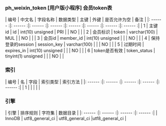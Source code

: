 ### ph_weixin_token [用户版小程序] 会员token表
|  编号  |  中文名  |  字段名称  |  数据类型  |  主键  |  外键  |  是否允许为空  |  备注  |
|: ------ :|: ------ :|: ------ :|: ------ :|: ------ :|: ------ :|: ------ :|: ------ :|
| 1 | 主键id | id | int(10) unsigned | PRI |  | NO |  |
| 2 | 会员标识 | token | varchar(100) | MUL |  | NO |  |
| 3 | 会员id | member_id | int(10) unsigned |  |  | NO |  |
| 4 | 保持登录的session | session_key | varchar(100) |  |  | NO |  |
| 5 | 过期时间 | expires_in | int(10) unsigned |  |  | NO |  |
| 6 | token是否有效 | token_status | tinyint(1) unsigned |  |  | NO |  |

### 索引

|  编号  |  名  |  字段  |  索引类型  |  索引方法  |
|: ------ :|: ------ :|: ------ :|: ------ :|: ------ :|
|   1 |    |    |    |    |

### 引擎

|  引擎  |  排序规则  |  字符集  |  数据目录  |
|: ------ :|: ------ :|: ------ :|: ------ :|
| InnoDB | utf8_general_ci | utf8_general_ci |utf8_general_ci |
